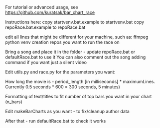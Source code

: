 For tutorial or advanced usage, see https://github.com/kuratsak/bar_chart_race

Instructions here:
copy startvenv.bat.example to startvenv.bat
copy repoRace.bat.example to repoRace.bat

edit all lines that might be different for your machine, such as:
ffmpeg
python
venv creation
repos you want to run the race on

Bring a song and place it in the folder - update repoRace.bat or defaultRace.bat to use it
You can also comment out the song adding command if you want just a silent video

Edit utils.py and race.py for the parameters you want:

How long the movie is - period_length [in milliseconds] * maximumLines.
Currently 0.5 seconds * 600 = 300 seconds, 5 minutes)

Formatting of text/titles to fit number of top bars you want in your chart (n_bars)

Edit makeBarCharts as you want - to fix/cleanup author data

After that - run defaultRace.bat to check it works